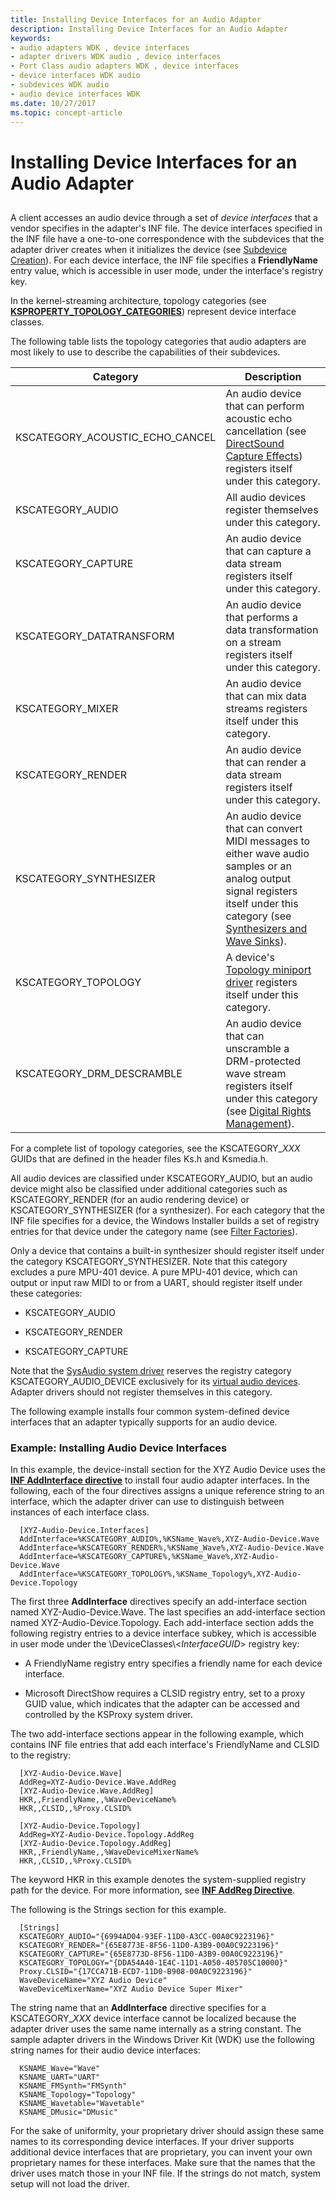 ```yaml
---
title: Installing Device Interfaces for an Audio Adapter
description: Installing Device Interfaces for an Audio Adapter
keywords:
- audio adapters WDK , device interfaces
- adapter drivers WDK audio , device interfaces
- Port Class audio adapters WDK , device interfaces
- device interfaces WDK audio
- subdevices WDK audio
- audio device interfaces WDK
ms.date: 10/27/2017
ms.topic: concept-article
---
```


# Installing Device Interfaces for an Audio Adapter


## <span id="installing_device_interfaces_for_an_audio_adapter"></span><span id="INSTALLING_DEVICE_INTERFACES_FOR_AN_AUDIO_ADAPTER"></span>


A client accesses an audio device through a set of *device interfaces* that a vendor specifies in the adapter's INF file. The device interfaces specified in the INF file have a one-to-one correspondence with the subdevices that the adapter driver creates when it initializes the device (see [Subdevice Creation](subdevice-creation.md)). For each device interface, the INF file specifies a **FriendlyName** entry value, which is accessible in user mode, under the interface's registry key.

In the kernel-streaming architecture, topology categories (see [**KSPROPERTY\_TOPOLOGY\_CATEGORIES**](../stream/ksproperty-topology-categories.md)) represent device interface classes.

The following table lists the topology categories that audio adapters are most likely to use to describe the capabilities of their subdevices.

|Category|Description|
|--- |--- |
|KSCATEGORY_ACOUSTIC_ECHO_CANCEL|An audio device that can perform acoustic echo cancellation (see [DirectSound Capture Effects](directsound-capture-effects.md)) registers itself under this category.|
|KSCATEGORY_AUDIO|All audio devices register themselves under this category.|
|KSCATEGORY_CAPTURE|An audio device that can capture a data stream registers itself under this category.|
|KSCATEGORY_DATATRANSFORM|An audio device that performs a data transformation on a stream registers itself under this category.|
|KSCATEGORY_MIXER|An audio device that can mix data streams registers itself under this category.|
|KSCATEGORY_RENDER|An audio device that can render a data stream registers itself under this category.|
|KSCATEGORY_SYNTHESIZER|An audio device that can convert MIDI messages to either wave audio samples or an analog output signal registers itself under this category (see [Synthesizers and Wave Sinks](synthesizers-and-wave-sinks.md)).|
|KSCATEGORY_TOPOLOGY|A device's [Topology miniport driver](topology-miniport-driver.md) registers itself under this category.|
|KSCATEGORY_DRM_DESCRAMBLE|An audio device that can unscramble a DRM-protected wave stream registers itself under this category (see [Digital Rights Management](digital-rights-management.md)).|


For a complete list of topology categories, see the KSCATEGORY\_*XXX* GUIDs that are defined in the header files Ks.h and Ksmedia.h.

All audio devices are classified under KSCATEGORY\_AUDIO, but an audio device might also be classified under additional categories such as KSCATEGORY\_RENDER (for an audio rendering device) or KSCATEGORY\_SYNTHESIZER (for a synthesizer). For each category that the INF file specifies for a device, the Windows Installer builds a set of registry entries for that device under the category name (see [Filter Factories](filter-factories.md)).

Only a device that contains a built-in synthesizer should register itself under the category KSCATEGORY\_SYNTHESIZER. Note that this category excludes a pure MPU-401 device. A pure MPU-401 device, which can output or input raw MIDI to or from a UART, should register itself under these categories:

-   KSCATEGORY\_AUDIO

-   KSCATEGORY\_RENDER

-   KSCATEGORY\_CAPTURE

Note that the [SysAudio system driver](kernel-mode-wdm-audio-components.md#sysaudio_system_driver) reserves the registry category KSCATEGORY\_AUDIO\_DEVICE exclusively for its [virtual audio devices](virtual-audio-devices.md). Adapter drivers should not register themselves in this category.

The following example installs four common system-defined device interfaces that an adapter typically supports for an audio device.

### <span id="example__installing_audio_device_interfaces"></span><span id="EXAMPLE__INSTALLING_AUDIO_DEVICE_INTERFACES"></span>Example: Installing Audio Device Interfaces

In this example, the device-install section for the XYZ Audio Device uses the [**INF AddInterface directive**](../install/inf-addinterface-directive.md) to install four audio adapter interfaces. In the following, each of the four directives assigns a unique reference string to an interface, which the adapter driver can use to distinguish between instances of each interface class.

```inf
  [XYZ-Audio-Device.Interfaces]
  AddInterface=%KSCATEGORY_AUDIO%,%KSName_Wave%,XYZ-Audio-Device.Wave
  AddInterface=%KSCATEGORY_RENDER%,%KSName_Wave%,XYZ-Audio-Device.Wave
  AddInterface=%KSCATEGORY_CAPTURE%,%KSName_Wave%,XYZ-Audio-Device.Wave
  AddInterface=%KSCATEGORY_TOPOLOGY%,%KSName_Topology%,XYZ-Audio-Device.Topology
```

The first three **AddInterface** directives specify an add-interface section named XYZ-Audio-Device.Wave. The last specifies an add-interface section named XYZ-Audio-Device.Topology. Each add-interface section adds the following registry entries to a device interface subkey, which is accessible in user mode under the \\DeviceClasses\\&lt;*InterfaceGUID*&gt; registry key:

-   A FriendlyName registry entry specifies a friendly name for each device interface.

-   Microsoft DirectShow requires a CLSID registry entry, set to a proxy GUID value, which indicates that the adapter can be accessed and controlled by the KSProxy system driver.

The two add-interface sections appear in the following example, which contains INF file entries that add each interface's FriendlyName and CLSID to the registry:

```inf
  [XYZ-Audio-Device.Wave]
  AddReg=XYZ-Audio-Device.Wave.AddReg
  [XYZ-Audio-Device.Wave.AddReg]
  HKR,,FriendlyName,,%WaveDeviceName%
  HKR,,CLSID,,%Proxy.CLSID%

  [XYZ-Audio-Device.Topology]
  AddReg=XYZ-Audio-Device.Topology.AddReg
  [XYZ-Audio-Device.Topology.AddReg]
  HKR,,FriendlyName,,%WaveDeviceMixerName%
  HKR,,CLSID,,%Proxy.CLSID%
```

The keyword HKR in this example denotes the system-supplied registry path for the device. For more information, see [**INF AddReg Directive**](../install/inf-addreg-directive.md).

The following is the Strings section for this example.

```inf
  [Strings]
  KSCATEGORY_AUDIO="{6994AD04-93EF-11D0-A3CC-00A0C9223196}"
  KSCATEGORY_RENDER="{65E8773E-8F56-11D0-A3B9-00A0C9223196}"
  KSCATEGORY_CAPTURE="{65E8773D-8F56-11D0-A3B9-00A0C9223196}"
  KSCATEGORY_TOPOLOGY="{DDA54A40-1E4C-11D1-A050-405705C10000}"
  Proxy.CLSID="{17CCA71B-ECD7-11D0-B908-00A0C9223196}"
  WaveDeviceName="XYZ Audio Device"
  WaveDeviceMixerName="XYZ Audio Device Super Mixer"
```

The string name that an **AddInterface** directive specifies for a KSCATEGORY\_*XXX* device interface cannot be localized because the adapter driver uses the same name internally as a string constant. The sample adapter drivers in the Windows Driver Kit (WDK) use the following string names for their audio device interfaces:

```inf
  KSNAME_Wave="Wave"
  KSNAME_UART="UART"
  KSNAME_FMSynth="FMSynth"
  KSNAME_Topology="Topology"
  KSNAME_Wavetable="Wavetable"
  KSNAME_DMusic="DMusic"
```

For the sake of uniformity, your proprietary driver should assign these same names to its corresponding device interfaces. If your driver supports additional device interfaces that are proprietary, you can invent your own proprietary names for these interfaces. Make sure that the names that the driver uses match those in your INF file. If the strings do not match, system setup will not load the driver.
